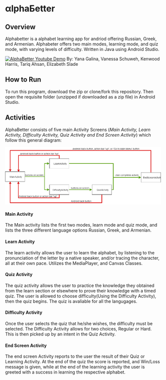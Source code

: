 # αlphaБetter

## Overview
  Alphabetter is a alphabet learning app for andriod offering Russian, Greek, and Armenian. Alphabeter offers two main modes, learning mode, and quiz mode, with varying levels of difficulty. Written in Java using Android Studio. 

[![AlphaBetter Youtube Demo](https://img.youtube.com/vi/n4g0X0Ob2mY/0.jpg)](https://www.youtube.com/watch?v=n4g0X0Ob2mY)
 By: Yana Galina, Vanessa Schuweh, Kenwood Harris, Tariq Ahsan, Elizabeth Slade
 
## How to Run
To run this program, download the zip or clone/fork this repository. Then open the requisite folder (unzipped if downloaded as a zip file) in Android Studio.

## Activities
  AlphaBetter consists of five main Activity Screens (*Main Activity, Learn Activity, Difficulty Activity, Quiz Activity and End Screen Activity*) which follow this general diagram:
  
  
  
 ![AlphaBetterDiagram](https://github.com/khjharris/EC327_Project/blob/master/documentation/AlphaBetterDiagram.png)
 
 
 #### Main Activity
 The Main activity lists the first two modes, learn mode and quiz mode, and lists the three different language options Russian, Greek, and Armenian. 
 
#### Learn Activity
The learn activity allows the user to learn the alphabet, by listening to the pronunciation of the letter by a native speaker, and/or tracing the character, all at their own pace. Utilizes the MediaPlayer, and Canvas Classes.

#### Quiz Activity
The quiz activity allows the user to practice the knowledge they obtained from the learn section or elsewhere to prove their knowledge with a timed quiz. The user is allowed to choose difficulty(Using the Difficulty Activity), then the quiz begins. The quiz is avaliable for all the langugages.

#### Difficulty Activity
Once the user selects the quiz that he/she wishes, the difficulty must be selected. The Difficulty Activity allows for two choices, Regular or Hard. This is then picked up by an intent in the Quiz Activity.

#### End Screen Activity
The end screen Activity reports to the user the result of their Quiz or Learning Activity. At the end of the quiz the score is reported, and Win/Loss message is given, while at the end of the learning activity the user is greeted with a success in learning the respective alphabet.

